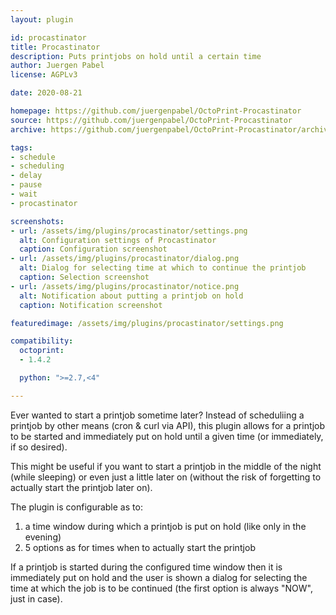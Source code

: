 ```yaml
---
layout: plugin

id: procastinator
title: Procastinator
description: Puts printjobs on hold until a certain time
author: Juergen Pabel
license: AGPLv3

date: 2020-08-21

homepage: https://github.com/juergenpabel/OctoPrint-Procastinator
source: https://github.com/juergenpabel/OctoPrint-Procastinator
archive: https://github.com/juergenpabel/OctoPrint-Procastinator/archive/master.zip

tags:
- schedule
- scheduling
- delay
- pause
- wait
- procastinator

screenshots:
- url: /assets/img/plugins/procastinator/settings.png
  alt: Configuration settings of Procastinator
  caption: Configuration screenshot
- url: /assets/img/plugins/procastinator/dialog.png
  alt: Dialog for selecting time at which to continue the printjob
  caption: Selection screenshot
- url: /assets/img/plugins/procastinator/notice.png
  alt: Notification about putting a printjob on hold
  caption: Notification screenshot

featuredimage: /assets/img/plugins/procastinator/settings.png

compatibility:
  octoprint:
  - 1.4.2

  python: ">=2.7,<4"

---
```


Ever wanted to start a printjob sometime later? Instead of scheduliing a printjob by other means
(cron & curl via API), this plugin allows for a printjob to be started and immediately put on hold
until a given time (or immediately, if so desired).

This might be useful if you want to start a printjob in the middle of the night (while sleeping)
or even just a little later on (without the risk of forgetting to actually start the printjob later on).

The plugin is configurable as to:
1. a time window during which a printjob is put on hold (like only in the evening)
2. 5 options as for times when to actually start the printjob

If a printjob is started during the configured time window then it is immediately put on hold and the
user is shown a dialog for selecting the time at which the job is to be continued (the first option is
always "NOW", just in case).
